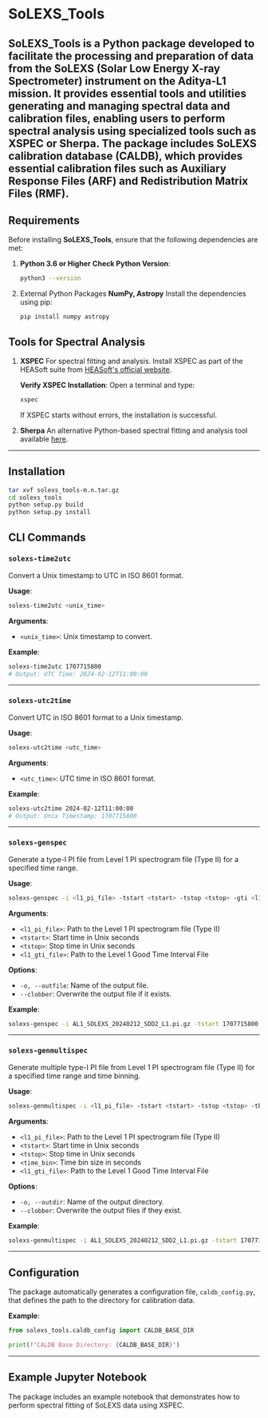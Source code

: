 # SoLEXS_Tools
**SoLEXS_Tools** is a Python package developed to facilitate the processing and preparation of data from the **SoLEXS** (Solar Low Energy X-ray Spectrometer) instrument on the **Aditya-L1** mission. It provides essential tools and utilities generating and managing spectral data and calibration files, enabling users to perform spectral analysis using specialized tools such as **XSPEC** or **Sherpa**. The package includes SoLEXS calibration database (**CALDB**), which provides essential calibration files such as Auxiliary Response Files (**ARF**) and Redistribution Matrix Files (**RMF**).
---

## Requirements

Before installing **SoLEXS_Tools**, ensure that the following dependencies are met:

1. **Python 3.6 or Higher**
   **Check Python Version**:
   ```bash
   python3 --version
   ```

2. External Python Packages
   **NumPy, Astropy**
   Install the dependencies using pip:
   ```bash
   pip install numpy astropy
   ```

## Tools for Spectral Analysis
1. **XSPEC**
   For spectral fitting and analysis. Install XSPEC as part of the HEASoft suite from [HEASoft's official website](https://heasarc.gsfc.nasa.gov/xanadu/xspec/).

   **Verify XSPEC Installation**:
   Open a terminal and type:
   ```bash
   xspec
   ```
   If XSPEC starts without errors, the installation is successful.

2. **Sherpa**
   An alternative Python-based spectral fitting and analysis tool available [here](https://sherpa.readthedocs.io).
---

## Installation
```bash
tar xvf solexs_tools-m.n.tar.gz
cd solexs_tools
python setup.py build
python setup.py install
```

## CLI Commands

### `solexs-time2utc`
Convert a Unix timestamp to UTC in ISO 8601 format.

**Usage**:
```bash
solexs-time2utc <unix_time>
```

**Arguments**:
- `<unix_time>`: Unix timestamp to convert.

**Example**:
```bash
solexs-time2utc 1707715800
# Output: UTC Time: 2024-02-12T11:00:00
```

---

### `solexs-utc2time`
Convert UTC in ISO 8601 format to a Unix timestamp.

**Usage**:
```bash
solexs-utc2time <utc_time>
```

**Arguments**:
- `<utc_time>`: UTC time in ISO 8601 format.

**Example**:
```bash
solexs-utc2time 2024-02-12T11:00:00
# Output: Unix Timestamp: 1707715800
```

---

### `solexs-genspec`
Generate a type-I PI file from Level 1 PI spectrogram file (Type II) for a specified time range.

**Usage**:
```bash
solexs-genspec -i <l1_pi_file> -tstart <tstart> -tstop <tstop> -gti <l1_gti_file> [-o <outfile>] [--clobber <True/False>]
```

**Arguments**:
- `<l1_pi_file>`: Path to the Level 1 PI spectrogram file (Type II)
- `<tstart>`: Start time in Unix seconds
- `<tstop>`: Stop time in Unix seconds
- `<l1_gti_file>`: Path to the Level 1 Good Time Interval File

**Options**:
- `-o, --outfile`: Name of the output file.
- `--clobber`: Overwrite the output file if it exists.

**Example**:
```bash
solexs-genspec -i AL1_SOLEXS_20240212_SDD2_L1.pi.gz -tstart 1707715800 -tstop 1707715860 -gti AL1_SOLEXS_20240212_SDD2_L1.gti.gz
```

---

### `solexs-genmultispec`
Generate multiple type-I PI file from Level 1 PI spectrogram file (Type II) for a specified time range and time binning.

**Usage**:
```bash
solexs-genmultispec -i <l1_pi_file> -tstart <tstart> -tstop <tstop> -tbin <tme_bin> -gti <l1_gti_file> [-o <outdir>] [--clobber <True/False>]
```

**Arguments**:
- `<l1_pi_file>`: Path to the Level 1 PI spectrogram file (Type II)
- `<tstart>`: Start time in Unix seconds
- `<tstop>`: Stop time in Unix seconds
- `<time_bin>`: Time bin size in seconds
- `<l1_gti_file>`: Path to the Level 1 Good Time Interval File

**Options**:
- `-o, --outdir`: Name of the output directory.
- `--clobber`: Overwrite the output files if they exist.

**Example**:
```bash
solexs-genmultispec -i AL1_SOLEXS_20240212_SDD2_L1.pi.gz -tstart 1707715800 -tstop 1707715860 -tbin 10 -gti AL1_SOLEXS_20240212_SDD2_L1.gti.gz
```

---

## Configuration

The package automatically generates a configuration file, `caldb_config.py`, that defines the path to the directory for calibration data.

**Example**:
```python
from solexs_tools.caldb_config import CALDB_BASE_DIR

print(f"CALDB Base Directory: {CALDB_BASE_DIR}")
```

---

## Example Jupyter Notebook
The package includes an example notebook that demonstrates how to perform spectral fitting of SoLEXS data using XSPEC.